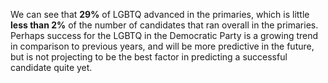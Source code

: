 We can see that **29%** of LGBTQ advanced in the primaries, which is little **less than 2%** of the number of candidates that ran overall in the primaries. Perhaps success for the LGBTQ in the Democratic Party is a growing trend in comparison to previous years, and will be more predictive in the future, but is not projecting to be the best factor in predicting a successful candidate quite yet.  